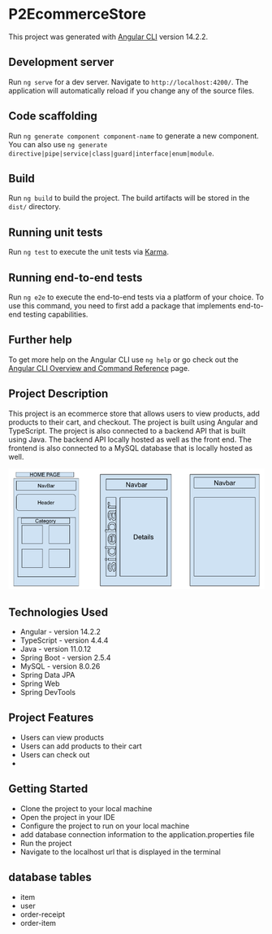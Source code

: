 # P2EcommerceStore

This project was generated with [Angular CLI](https://github.com/angular/angular-cli) version 14.2.2.

## Development server

Run `ng serve` for a dev server. Navigate to `http://localhost:4200/`. The application will automatically reload if you change any of the source files.

## Code scaffolding

Run `ng generate component component-name` to generate a new component. You can also use `ng generate directive|pipe|service|class|guard|interface|enum|module`.

## Build

Run `ng build` to build the project. The build artifacts will be stored in the `dist/` directory.

## Running unit tests

Run `ng test` to execute the unit tests via [Karma](https://karma-runner.github.io).

## Running end-to-end tests

Run `ng e2e` to execute the end-to-end tests via a platform of your choice. To use this command, you need to first add a package that implements end-to-end testing capabilities.

## Further help

To get more help on the Angular CLI use `ng help` or go check out the [Angular CLI Overview and Command Reference](https://angular.io/cli) page.

## Project Description

This project is an ecommerce store that allows users to view products, add products to their cart, and checkout. 
The project is built using Angular and TypeScript. The project is also connected to a backend API that is built using Java. 
The backend API locally hosted as well as the front end. The frontend is also connected to a MySQL database that is locally hosted as well.

![img.png](img.png)

## Technologies Used
 
* Angular - version 14.2.2
* TypeScript - version 4.4.4
* Java - version 11.0.12
* Spring Boot - version 2.5.4
* MySQL - version 8.0.26
* Spring Data JPA
* Spring Web
* Spring DevTools


## Project Features

* Users can view products
* Users can add products to their cart
* Users can check out
* 
## Getting Started

* Clone the project to your local machine
* Open the project in your IDE
* Configure the project to run on your local machine
* add database connection information to the application.properties file
* Run the project
* Navigate to the localhost url that is displayed in the terminal

## database tables

* item
* user
* order-receipt
* order-item
